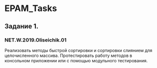 # EPAM_Tasks
## Задание 1.
### NET.W.2019.Oliseichik.01
Реализовать методы быстрой сортировки и сортировки слиянием для
целочисленного массива. Протестировать работу методов в консольном
приложении или с помощью модульного тестирования.
